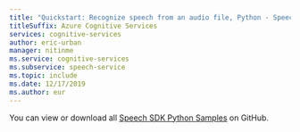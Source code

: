 ```yaml
---
title: "Quickstart: Recognize speech from an audio file, Python - Speech service"
titleSuffix: Azure Cognitive Services
services: cognitive-services
author: eric-urban
manager: nitinme
ms.service: cognitive-services
ms.subservice: speech-service
ms.topic: include
ms.date: 12/17/2019
ms.author: eur
---
```


You can view or download all <a href="https://aka.ms/speech/github-python">Speech SDK Python Samples</a> on GitHub. 

